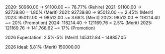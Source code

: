 2020: 50960.00 -> 91100.00 ~= 78.77% (Rehire)
2021: 91100.00 -> 92739.80 = 1.80% (Merit)
2021: 92739.80 -> 95012.00 ~= 2.45% (Merit)
2023: 95012.00 -> 98512.00 ~= 3.68% (Merit)
2023: 98512.00 -> 118214.40 ~= 20% (Promotion)
2024: 118214.40 -> 121169.76 = 2.5% (Merit)
2025: 121169.76 -> 141,768.62 ~= 17% (Promotion)

2026 Expectation: 2.5%-5% (Merit)
145312.84 - 148857.05

2026  Ideal: 5.81% (Merit)
150000.00